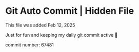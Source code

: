# Git Auto Commit | Hidden File

This file was added Feb 12, 2025

Just for fun and keeping my daily git commit active 🤪

commit number: 67481
